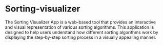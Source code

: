 # Sorting-visualizer
The Sorting Visualizer App is a web-based tool that provides an interactive and visual representation of various sorting algorithms. This application is designed to help users understand how different sorting algorithms work by displaying the step-by-step sorting process in a visually appealing manner.

